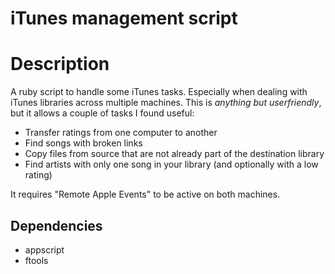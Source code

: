 

# iTunes management script

# Description

A ruby script to handle some iTunes tasks. Especially when dealing with iTunes libraries across multiple machines. This is *anything but userfriendly*, but it allows a couple of tasks I found useful:

* Transfer ratings from one computer to another
* Find songs with broken links
* Copy files from source that are not already part of the destination library
* Find artists with only one song in your library (and optionally with a low rating)

It requires "Remote Apple Events" to be active on both machines.

## Dependencies

* appscript
* ftools



